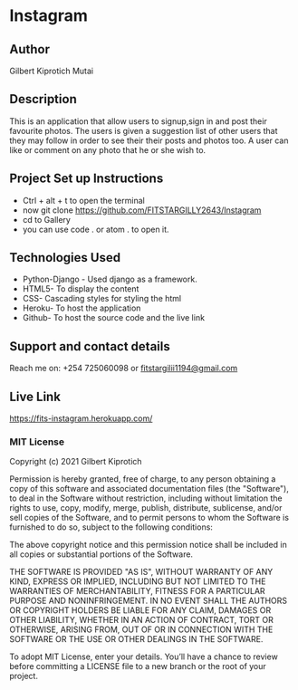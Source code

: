 #  Instagram
## Author
Gilbert Kiprotich Mutai
## Description
This is an application that allow users to signup,sign in and post their favourite photos. The users is given a suggestion list of other users that they may follow in order to see their their posts and photos too. A user can like or comment on any photo that he or she wish to.
## Project Set up Instructions
* Ctrl + alt + t to open the terminal
* now git clone https://github.com/FITSTARGILLY2643/Instagram
* cd to Gallery
* you can use code . or atom . to open it.

## Technologies Used
* Python-Django - Used django as a framework.
* HTML5- To display the content
* CSS- Cascading styles for styling the html
* Heroku- To host the application
* Github- To host the source code and the live link
## Support and contact details
Reach me on: +254 725060098 or fitstargilii1194@gmail.com
## Live Link
https://fits-instagram.herokuapp.com/

### MIT License

Copyright (c) 2021 Gilbert Kiprotich

Permission is hereby granted, free of charge, to any person obtaining a copy of this software and associated documentation files (the "Software"), to deal in the Software without restriction, including without limitation the rights to use, copy, modify, merge, publish, distribute, sublicense, and/or sell copies of the Software, and to permit persons to whom the Software is furnished to do so, subject to the following conditions:

The above copyright notice and this permission notice shall be included in all copies or substantial portions of the Software.

THE SOFTWARE IS PROVIDED "AS IS", WITHOUT WARRANTY OF ANY KIND, EXPRESS OR IMPLIED, INCLUDING BUT NOT LIMITED TO THE WARRANTIES OF MERCHANTABILITY, FITNESS FOR A PARTICULAR PURPOSE AND NONINFRINGEMENT. IN NO EVENT SHALL THE AUTHORS OR COPYRIGHT HOLDERS BE LIABLE FOR ANY CLAIM, DAMAGES OR OTHER LIABILITY, WHETHER IN AN ACTION OF CONTRACT, TORT OR OTHERWISE, ARISING FROM, OUT OF OR IN CONNECTION WITH THE SOFTWARE OR THE USE OR OTHER DEALINGS IN THE SOFTWARE.

To adopt MIT License, enter your details. You’ll have a chance to review before committing a LICENSE file to a new branch or the root of your project.
